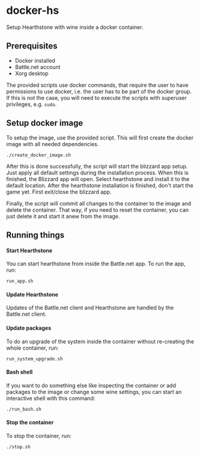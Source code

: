 # docker-hs

Setup Hearthstone with wine inside a docker container.

## Prerequisites

* Docker installed
* Battle.net account
* Xorg desktop


The provided scripts use docker commands, that require the user to
have permissions to use docker, i.e. the user has to be part of the
docker group. If this is not the case, you will need to execute the
scripts with superuser privileges, e.g. `sudo`.

## Setup docker image

To setup the image, use the provided script. This will first create the docker
image with all needed dependencies.

```
./create_docker_image.sh
```

After this is done successfully, the script will start the blizzard app setup.
Just apply all default settings during the installation process. When this is
finished, the Blizzard app will open. Select hearthstone and install it to the
default location. After the hearthstone installation is finished, don't start
the game yet. First exit/close the blizzard app.

Finally, the script will commit all changes to the container to the image and
delete the container. That way, if you need to reset the container, you can
just delete it and start it anew from the image.


## Running things

#### Start Hearthstone

You can start hearthstone from inside the Battle.net app. To run the app, run:

```
run_app.sh
```

#### Update Hearthstone

Updates of the Battle.net client and Hearthstone are handled by the
Battle.net client.

#### Update packages

To do an upgrade of the system inside the container without re-creating the
whole container, run:

```
run_system_upgrade.sh
```

#### Bash shell

If you want to do something else like inspecting the container or add
packages to the image or change some wine settings, you can start an
interactive shell with this command:

```
./run_bash.sh
```

#### Stop the container

To stop the container, run:

```
./stop.sh
```
